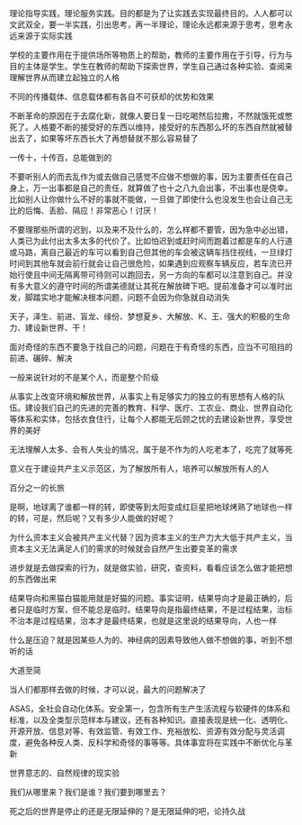 理论指导实践，理论服务实践。目的都是为了让实践去实现最终目的。人人都可以文武双全，要一半实践，引出思考，再一半理论，理论永远都来源于思考，思考永远来源于实际实践

学校的主要作用在于提供场所等物质上的帮助，教师的主要作用在于引导，行为与目的主体是学生。学生在教师的帮助下探索世界，学生自己通过各种实验、查阅来理解世界从而建立起独立的人格

不同的传播载体、信息载体都有各自不可获却的优势和效果

不断革命的原因在于去腐化新，就像人要日复一日吃喝然后拉撒，不然就饿死或憋死了。人格要不断的接受好的东西以维持，接受好的东西那么坏的东西自然就被替出去了，如果等坏东西长大了再想替就不那么容易替了

一传十，十传百，总能做到的

不要听别人的而去乱作为或去做自己感觉不应做不想做的事，因为主要责任在自己身上，万一出事都是自己的责任，就算做了也十之八九会出事，不出事也是侥幸。比如别人让你做什么不好的事就不能做，一旦做了即使什么也没发生也会让自己无比的后悔、丢脸、隔应！非常恶心！讨厌！

不要理那些所谓的迟到，以及来不及什么的，怎么样都不要管，因为急中必出错，人类已为此付出太多太多的代价了。比如怕迟到或赶时间而跑着过都是车的人行道或马路，离自己最近的车可以看到自己但其他的车会被这辆车挡住视线，一旦绿灯时间到其他车就会前行就会让自己很危险，如果遇到应观察车辆反应，若车流已开始行使且中间无隔离带可待则可以跑回去，另一方向的车都可以注意到自己。并没有多大意义的遵守时间的所谓美德就让其死在解放碑下吧。提前准备才可以准时出发，脚踏实地才能解决根本问题，问题不会因为你急就自动消失

天子，泽生、前进、盲龙、缘份、梦想夏乡、大解放、K、王、强大的积极的生命力、建设新世界、干！

面对奇怪的东西不要急于找自己的问题，问题在于有奇怪的东西，应当不可阻挡的前进、碾碎、解决

一般来说针对的不是某个人，而是整个阶级

从事实上改变环境和解放世界，从事实上有足够实力的独立的有思想有人格的队伍。建设我们自己的先进的完善的教育、科学、医疗、工农业、商业、世界自动化等体系和实体，包括衣食住行，让每个人都能无后顾之忧的去建设新世界，享受世界的美好

无法理解人太多、会有人失业的情况，属于是不作为的人吃老本了，吃完了就等死

意义在于建设共产主义示范区，为了解放所有人，培养可以解放所有人的人

百分之一的长旅

是啊，地球离了谁都一样的转，即使等到太阳变成红巨星把地球烤熟了地球也一样的转，可是，然后呢？又有多少人能做的好呢？

为什么资本主义会被共产主义代替？因为资本主义的生产力大大低于共产主义，当资本主义无法满足人们的需求的时候就会自然产生出要变革的需求

进步就是去做探索的行为，就是做实验，研究，查资料，看看应该怎么做才能把想的东西做出来

结果导向和黑猫白猫能用就是好猫的问题。事实证明，结果导向才是最正确的，后者只是临时方案，但不能总是临时。结果导向是指最终结果，不是过程结果，治标不治本是过程结果，治本才是最终结果，也就是这里说的结果导向，人也一样

什么是压迫？就是因某些人为的、神经病的因素导致他人做不想做的事，听到不想听的话

大道至简

当人们都那样去做的时候，才可以说，最大的问题解决了

ASAS，全社会自动化体系。安全第一，包含所有生产生活流程与软硬件的体系和标准，以及全类型示范样本与建议，还有各种知识。直接表现是统一化、透明化、开源开放、信息对等、有效监管、有效工作、充裕放松、资源有效分配与灵活调度，避免各种反人类、反科学和奇怪的事等等。具体事宜将在实践中不断优化与革新

世界意志的、自然规律的现实验

我们从哪里来？我们是谁？我们要到哪里去？

死之后的世界是停止的还是无限延伸的？是无限延伸的吧，论持久战

